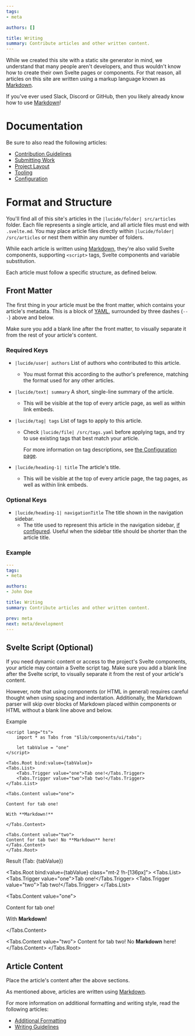 ```yaml
---
tags:
- meta

authors: []

title: Writing
summary: Contribute articles and other written content.
---
```


<script lang="ts">
    import * as Tabs from "$lib/components/ui/tabs/index.js";

    let tabValue = "one";
</script>

While we created this site with a static site generator in mind, we understand that many people aren't developers,
and thus wouldn't know how to create their own Svelte pages or components.
For that reason, all articles on this site are written using a markup language known as
[Markdown](https://www.markdownguide.org/basic-syntax/).

If you've ever used Slack, Discord or GitHub, then you likely already know how to use
[Markdown](https://www.markdownguide.org/basic-syntax/)!

<!--more-->

# Documentation

Be sure to also read the following articles:

- [Contribution Guidelines](/a/meta/contributing/guidelines)
- [Submitting Work](/a/meta/contributing/submission)
- [Project Layout](/a/meta/contributing/project-layout)
- [Tooling](/a/meta/contributing/tooling)
- [Configuration](/a/meta/contributing/configuration)

# Format and Structure

You'll find all of this site's articles in the `|lucide/folder| src/articles` folder.
Each file represents a single article, and all article files must end with `.svelte.md`.
You may place article files directly within `|lucide/folder| /src/articles` or nest them within any number of folders.

While each article is written using [Markdown](https://www.markdownguide.org/basic-syntax/), they're also valid Svelte
components, supporting `<script>` tags, Svelte components and variable substitution.

Each article must follow a specific structure, as defined below.

## Front Matter

The first thing in your article must be the front matter, which contains your article's metadata.
This is a block of [YAML](https://learnxinyminutes.com/docs/yaml/), surrounded by three dashes (`---`) above and below.

Make sure you add a blank line after the front matter, to visually separate it from the rest of your article's content.

### Required Keys

- `|lucide/user| authors` List of authors who contributed to this article.
  - You must format this according to the author's preference, matching the format used for any other articles.
- `|lucide/text| summary` A short, single-line summary of the article.
  - This will be visible at the top of every article page, as well as within link embeds.
- `|lucide/tag| tags` List of tags to apply to this article.
  - Check `|lucide/file| /src/tags.yaml` before applying tags,
    and try to use existing tags that best match your article.

    For more information on tag descriptions,
    see [the Configuration page](/a/meta/contributing/configuration#tag-descriptions).

- `|lucide/heading-1| title` The article's title.
  - This will be visible at the top of every article page, the tag pages, as well as within link embeds.

### Optional Keys

- `|lucide/heading-1| navigationTitle` The title shown in the navigation sidebar.
  - The title used to represent this article in the navigation sidebar,
    [if configured](/a/meta/contributing/configuration#navigation-trees).
    Useful when the sidebar title should be shorter than the article title.

### Example

```yml
---
tags:
- meta

authors:
- John Doe

title: Writing
summary: Contribute articles and other written content.

prev: meta
next: meta/development
---
```

## Svelte Script (Optional)

If you need dynamic content or access to the project's Svelte components, your article may contain a Svelte script tag.
Make sure you add a blank line after the Svelte script, to visually separate it from the rest of your article's content.

However, note that using components (or HTML in general) requires careful thought when using spacing and indentation.
Additionally, the Markdown parser will skip over blocks of Markdown placed within components or HTML without a blank
line above and below.

<div class="article-markdown-example">

<div>
    <span class="text-lg mb-2 font-semibold">Example</span>

```svelte
<script lang="ts">
    import * as Tabs from "$lib/components/ui/tabs";

    let tabValue = "one"
</script>

<Tabs.Root bind:value={tabValue}>
<Tabs.List>
    <Tabs.Trigger value="one">Tab one!</Tabs.Trigger>
    <Tabs.Trigger value="two">Tab two!</Tabs.Trigger>
</Tabs.List>

<Tabs.Content value="one">

Content for tab one!

With **Markdown!**

</Tabs.Content>

<Tabs.Content value="two">
Content for tab two! No **Markdown** here!
</Tabs.Content>
</Tabs.Root>
```

</div>

<div>

<span class="text-lg font-semibold mr-1">Result</span>
<span class="text-lg mb-2 text-muted-foreground">(Tab: {tabValue})</span>

<Tabs.Root bind:value={tabValue} class="mt-2 !h-[136px]">
<Tabs.List>
    <Tabs.Trigger value="one">Tab one!</Tabs.Trigger>
    <Tabs.Trigger value="two">Tab two!</Tabs.Trigger>
</Tabs.List>

<Tabs.Content value="one">

Content for tab one!

With **Markdown!**

</Tabs.Content>

<Tabs.Content value="two">
Content for tab two! No **Markdown** here!
</Tabs.Content>
</Tabs.Root>
</div>

</div>

## Article Content

Place the article's content after the above sections.

As mentioned above, articles are written using [Markdown](https://www.markdownguide.org/basic-syntax/).

For more information on additional formatting and writing style, read the following articles:

- [Additional Formatting](/a/meta/contributing/writing/formatting)
- [Writing Guidelines](/a/meta/contributing/guidelines/#writing-style)
